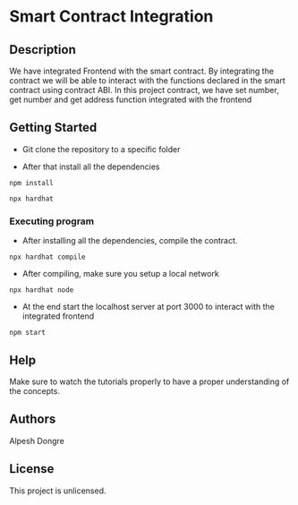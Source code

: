 # Smart Contract Integration

## Description

We have integrated Frontend with the smart contract. By integrating the contract we will be able to interact with the functions declared in the smart contract using contract ABI. In this project contract, we have set number, get number and get address function integrated with the frontend

## Getting Started

* Git clone the repository to a specific folder

* After that install all the dependencies 
```
npm install
```
```
npx hardhat
```

### Executing program

* After installing all the dependencies, compile the contract.

```
npx hardhat compile 
```
* After compiling, make sure you setup a local network

```
npx hardhat node
```

* At the end start the localhost server at port 3000 to interact with the integrated frontend

```
npm start
```

## Help

Make sure to watch the tutorials properly to have a proper understanding of the concepts.

## Authors

Alpesh Dongre

## License

This project is unlicensed.
